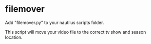 # filemover

Add "filemover.py" to your nautilus scripts folder.

This script will move your video file to the correct tv show and season location.